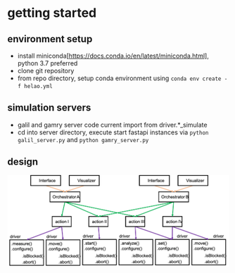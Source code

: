 # getting started

## environment setup
- install miniconda[https://docs.conda.io/en/latest/miniconda.html], python 3.7 preferred
- clone git repository
- from repo directory, setup conda environment using `conda env create -f helao.yml`

## simulation servers
- galil and gamry server code current import from driver.*_simulate
- cd into server directory, execute start fastapi instances via  `python galil_server.py` and `python gamry_server.py`

## design

![helao](helao_figures.png)
